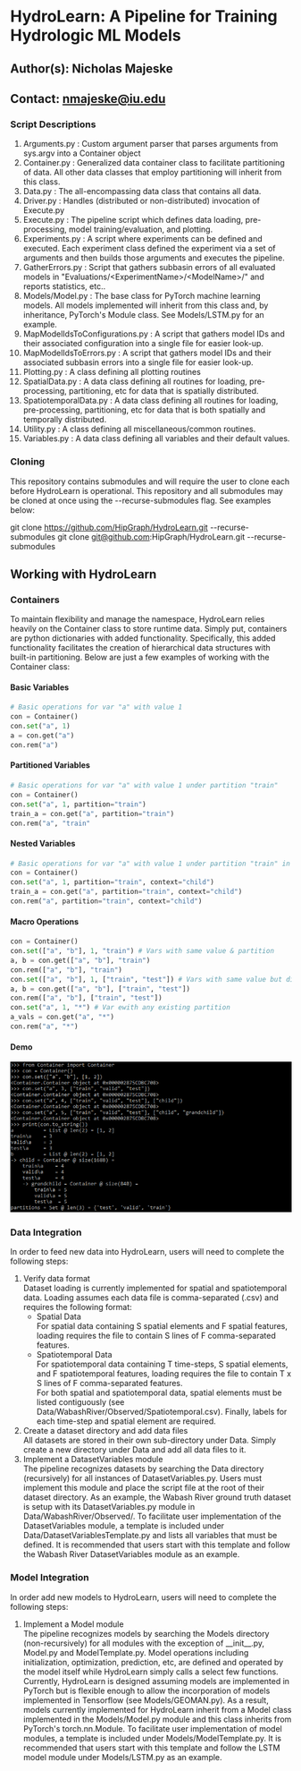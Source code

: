 # HydroLearn: A Pipeline for Training Hydrologic ML Models
## Author(s): Nicholas Majeske
## Contact: nmajeske@iu.edu

### Script Descriptions
1. Arguments.py : Custom argument parser that parses arguments from sys.argv into a Container object
2. Container.py : Generalized data container class to facilitate partitioning of data. All other data classes that employ partitioning will inherit from this class.
3. Data.py : The all-encompassing data class that contains all data.
4. Driver.py : Handles (distributed or non-distributed) invocation of Execute.py
5. Execute.py : The pipeline script which defines data loading, pre-processing, model training/evaluation, and plotting.
6. Experiments.py : A script where experiments can be defined and executed. Each experiment class defined the experiment via a set of arguments and then builds those arguments and executes the pipeline.
7. GatherErrors.py : Script that gathers subbasin errors of all evaluated models in "Evaluations/\<ExperimentName\>/\<ModelName\>/" and reports statistics, etc..
8. Models/Model.py : The base class for PyTorch machine learning models. All models implemented will inherit from this class and, by inheritance, PyTorch's Module class. See Models/LSTM.py for an example.
11. MapModelIdsToConfigurations.py : A script that gathers model IDs and their associated configuration into a single file for easier look-up.
12. MapModelIdsToErrors.py : A script that gathers model IDs and their associated subbasin errors into a single file for easier look-up.
15. Plotting.py : A class defining all plotting routines
16. SpatialData.py : A data class defining all routines for loading, pre-processing, partitioning, etc for data that is spatially distributed.
17. SpatiotemporalData.py : A data class defining all routines for loading, pre-processing, partitioning, etc for data that is both spatially and temporally distributed.
18. Utility.py : A class defining all miscellaneous/common routines.
19. Variables.py : A data class defining all variables and their default values.

### Cloning
This repository contains submodules and will require the user to clone each before HydroLearn is operational. This repository and all submodules may be cloned at once using the --recurse-submodules flag. See examples below:

git clone https://github.com/HipGraph/HydroLearn.git --recurse-submodules
git clone git@github.com:HipGraph/HydroLearn.git --recurse-submodules

## Working with HydroLearn
### Containers
To maintain flexibility and manage the namespace, HydroLearn relies heavily on the Container class to store runtime data. Simply put, containers are python dictionaries with added functionality. Specifically, this added functionality facilitates the creation of hierarchical data structures with built-in partitioning. Below are just a few examples of working with the Container class:
#### Basic Variables
```python
# Basic operations for var "a" with value 1
con = Container()
con.set("a", 1)
a = con.get("a")
con.rem("a")
```
#### Partitioned Variables
```python
# Basic operations for var "a" with value 1 under partition "train"
con = Container()
con.set("a", 1, partition="train")
train_a = con.get("a", partition="train")
con.rem("a", "train"
```
#### Nested Variables
```python
# Basic operations for var "a" with value 1 under partition "train" in child container "child"
con = Container()
con.set("a", 1, partition="train", context="child")
train_a = con.get("a", partition="train", context="child")
con.rem("a", partition="train", context="child")
```
#### Macro Operations
```python
con = Container()
con.set(["a", "b"], 1, "train") # Vars with same value & partition
a, b = con.get(["a", "b"], "train")
con.rem(["a", "b"], "train")
con.set(["a", "b"], 1, ["train", "test"]) # Vars with same value but different partitions
a, b = con.get(["a", "b"], ["train", "test"])
con.rem(["a", "b"], ["train", "test"])
con.set("a", 1, "*") # Var ewith any existing partition
a_vals = con.get("a", "*")
con.rem("a", "*")
```
#### Demo
![Example usage of the Container class and the resulting data structure](./Demo.png)
### Data Integration
In order to feed new data into HydroLearn, users will need to complete the following steps:
1. Verify data format  
    Dataset loading is currently implemented for spatial and spatiotemporal data. Loading assumes each data file is comma-separated (.csv) and requires the following format:
    - Spatial Data  
        For spatial data containing S spatial elements and F spatial features, loading requires the file to contain S lines of F comma-separated features.
    - Spatiotemporal Data  
        For spatiotemporal data containing T time-steps, S spatial elements, and F spatiotemporal features, loading requires the file to contain T x S lines of F comma-separated features.  
    For both spatial and spatiotemporal data, spatial elements must be listed contiguously (see Data/WabashRiver/Observed/Spatiotemporal.csv). 
    Finally, labels for each time-step and spatial element are required.
2. Create a dataset directory and add data files  
    All datasets are stored in their own sub-directory under Data. Simply create a new directory under Data and add all data files to it.
3. Implement a DatasetVariables module  
    The pipeline recognizes datasets by searching the Data directory (recursively) for all instances of DatasetVariables.py. 
    Users must implement this module and place the script file at the root of their dataset directory. 
    As an example, the Wabash River ground truth dataset is setup with its DatasetVariables.py module in Data/WabashRiver/Observed/. 
    To facilitate user implementation of the DatasetVariables module, a template is included under Data/DatasetVariablesTemplate.py and lists all variables that must be defined. 
    It is recommended that users start with this template and follow the Wabash River DatasetVariables module as an example.

### Model Integration
In order add new models to HydroLearn, users will need to complete the following steps:
1. Implement a Model module  
    The pipeline recognizes models by searching the Models directory (non-recursively) for all modules with the exception of \_\_init\_\_.py, Model.py and ModelTemplate.py. 
    Model operations including initialization, optimization, prediction, etc, are defined and operated by the model itself while HydroLearn simply calls a select few functions.
    Currently, HydroLearn is designed assuming models are implemented in PyTorch but is flexible enough to allow the incorporation of models implemented in Tensorflow (see Models/GEOMAN.py). 
    As a result, models currently implemented for HydroLearn inherit from a Model class implemented in the Models/Model.py module and this class inherits from PyTorch's torch.nn.Module. 
    To facilitate user implementation of model modules, a template is included under Models/ModelTemplate.py. 
    It is recommended that users start with this template and follow the LSTM model module under Models/LSTM.py as an example. 
